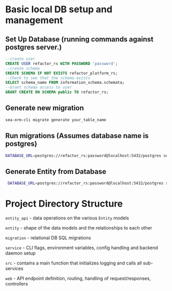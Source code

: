 # Basic local DB setup and management

## Set Up Database (running commands against postgres server.)
```sql
--create user
CREATE USER refactor_rs WITH PASSWORD 'password';
--create schema
CREATE SCHEMA IF NOT EXISTS refactor_platform_rs;
--Check to see that the schema exists
SELECT schema_name FROM information_schema.schemata;
--Grant schema access to user
GRANT CREATE ON SCHEMA public TO refactor_rs;
```

## Generate new migration
```bash
sea-orm-cli migrate generate your_table_name
```

## Run migrations (Assumes database name is postgres)
```bash
DATABASE_URL=postgres://refactor_rs:password@localhost:5432/postgres sea-orm-cli migrate up -s refactor_platform_rs 
```

## Generate Entity from Database
```bash
 DATABASE_URL=postgres://refactor_rs:password@localhost:5432/postgres sea-orm-cli generate entity  -s refactor_platform_rs -o entity/src
```

# Project Directory Structure

`entity_api` - data operations on the various `Entity` models

`entity` - shape of the data models and the relationships to each other

`migration` - relational DB SQL migrations

`service` - CLI flags, environment variables, config handling and backend daemon setup

`src` - contains a main function that initializes logging and calls all sub-services

`web` - API endpoint definition, routing, handling of request/responses, controllers